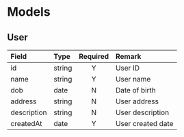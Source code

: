 # Models

## User

| Field | Type | Required |Remark |
| :----| :---- | :----: | :---- |
| id          | string  | Y |User ID |
| name        | string  | Y |User name |
| dob         | date    | N |Date of birth |
| address     | string  | N |User address |
| description | string  | N |User description |
| createdAt   | date    | Y |User created date |

